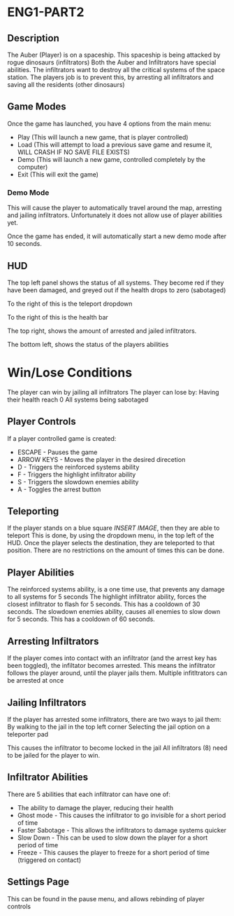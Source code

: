 # ENG1-PART2
## Description
The Auber (Player) is on a spaceship.
This spaceship is being attacked by rogue dinosaurs (infiltrators)
Both the Auber and Infiltrators have special abilities.
The infiltrators want to destroy all the critical systems of the space station.
The players job is to prevent this, by arresting all infiltrators and saving all the residents (other dinosaurs)

## Game Modes
Once the game has launched, you have 4 options from the main menu:
+ Play (This will launch a new game, that is player controlled)
+ Load (This will attempt to load a previous save game and resume it, WILL CRASH IF NO SAVE FILE EXISTS)
+ Demo (This will launch a new game, controlled completely by the computer)
+ Exit (This will exit the game)

### Demo Mode
This will cause the player to automatically travel around the map, arresting and jailing infiltrators.
Unfortunately it does not allow use of player abilities yet.

Once the game has ended, it will automatically start a new demo mode after 10 seconds.

## HUD
The top left panel shows the status of all systems.
They become red if they have been damaged, and greyed out if the health drops  to zero (sabotaged)

To the right of this is the teleport dropdown

To the right of this is the health bar

The top right, shows the amount of arrested and jailed infiltrators.

The bottom left, shows the status of the players abilities

# Win/Lose Conditions
The player can win by jailing all infiltrators
The player can lose by:
  Having their health reach 0
  All systems being sabotaged

## Player Controls
If a player controlled game is created:
+ ESCAPE - Pauses the game
+ ARROW KEYS - Moves the player in the desired direcetion
+ D - Triggers the reinforced systems ability 
+ F - Triggers the highlight infiltrator ability
+ S - Triggers the slowdown enemies ability
+ A - Toggles the arrest button

## Teleporting
If the player stands on a blue square *INSERT IMAGE*, then they are able to teleport
This is done, by using the dropdown menu, in the top left of the HUD.
Once the player selects the destination, they are teleported to that position.
There are no restrictions on the amount of times this can be done.

## Player Abilities
The reinforced systems ability, is a one time use, that prevents any damage to all systems for 5 seconds
The highlight infiltrator ability, forces the closest infiltrator to flash for 5 seconds. This has a cooldown of 30 seconds.
The slowdown enemies ability, causes all enemies to slow down for 5 seconds. This has a cooldown of 60 seconds.

## Arresting Infiltrators
If the player comes into contact with an infiltrator (and the arrest key has been toggled), the infiltator becomes arrested.
This means the infiltrator follows the player around, until the player jails them.
Multiple infitltrators can be arrested at once

## Jailing Infiltrators
If the player has arrested some infiltrators, there are two ways to jail them:
  By walking to the jail in the top left corner
  Selecting the jail option on a teleporter pad
  
This causes the infiltrator to become locked in the jail
All infiltrators (8) need to be jailed for the player to win.

## Infiltrator Abilities
There are 5 abilities that each infiltrator can have one of:
+ The ability to damage the player, reducing their health
+ Ghost mode - This causes the infiltrator to go invisible for a short period of time
+ Faster Sabotage - This allows the infiltrators to damage systems quicker
+ Slow Down - This can be used to slow down the player for a short period of time
+ Freeze - This causes the player to freeze for a short period of time (triggered on contact)

## Settings Page
This can be found in the pause menu, and allows rebinding of player controls

